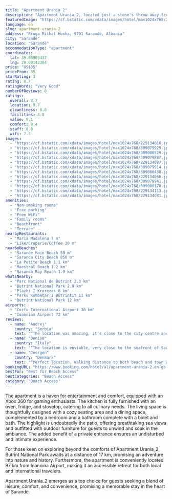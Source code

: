```yaml
---
title: "Apartment Urania_2"
description: "Apartment Urania_2, located just a stone's throw away from Sarande Main Beach at 90 meters and a leisurely stroll from Saranda City Beach at 1 km, presents an exceptional stay in Sarandë."
featuredImage: "https://cf.bstatic.com/xdata/images/hotel/max1024x768/229134018.jpg?k=bc85ce4b7b10a400019c6900d28a69efee9ccf2cc3ed08be70c56173298933f0&o=&hp=1"
language: en
slug: apartment-urania-2
address: "Rruga Mithat Hoxha, 9701 Sarandë, Albania"
city: "Sarandë"
location: "Sarandë"
accommodationType: "apartment"
coordinates:
  lat: 39.86909437
  lng: 20.00142304
price: "US$35"
priceFrom: 35
starRating: 3
rating: 8.7
ratingWords: "Very Good"
numberOfReviews: 8
ratings:
  overall: 8.7
  location: 9.7
  cleanliness: 8.8
  facilities: 8.8
  value: 9.1
  comfort: 8.4
  staff: 8.8
  wifi: 7.5
images:
  - "https://cf.bstatic.com/xdata/images/hotel/max1024x768/229134018.jpg?k=bc85ce4b7b10a400019c6900d28a69efee9ccf2cc3ed08be70c56173298933f0&o=&hp=1"
  - "https://cf.bstatic.com/xdata/images/hotel/max1024x768/309079929.jpg?k=88cee66d20adbaf325464117a861e422df908b1620113f00818d3b472f32bf37&o=&hp=1"
  - "https://cf.bstatic.com/xdata/images/hotel/max1024x768/309080529.jpg?k=8555c373d3eceea41ba8ba7d47e04a90e877936ae371f8f29b048ff939729b57&o=&hp=1"
  - "https://cf.bstatic.com/xdata/images/hotel/max1024x768/309079887.jpg?k=90ba0e8bcab6436ce8b7d9e327f5fc871a65fa3bd801c7812023fce239c617f4&o=&hp=1"
  - "https://cf.bstatic.com/xdata/images/hotel/max1024x768/229134087.jpg?k=996947dd83304693d7116420a4f9d304fa1a14dba53ec1e0a6e0c749ba7ff68b&o=&hp=1"
  - "https://cf.bstatic.com/xdata/images/hotel/max1024x768/309079914.jpg?k=5e4940d86c10889a5ac34260af70e872735f8c42c542ed0021792ff33c0bbc8b&o=&hp=1"
  - "https://cf.bstatic.com/xdata/images/hotel/max1024x768/309080438.jpg?k=cb0fe3d1b57eb1815042b134ad5f3baafdff4e7d9032821575b997dc670881fb&o=&hp=1"
  - "https://cf.bstatic.com/xdata/images/hotel/max1024x768/229134066.jpg?k=38c4c0a936e93bc3743dc147573cfd5e63bcc945eb23cff8ff43cee5c66d7bde&o=&hp=1"
  - "https://cf.bstatic.com/xdata/images/hotel/max1024x768/309079941.jpg?k=e050614fc64286d52466812f1649327bdc2d65ba76425c2026343f2659d15f07&o=&hp=1"
  - "https://cf.bstatic.com/xdata/images/hotel/max1024x768/309080170.jpg?k=4a10b66b941de573c6624b29f66503b8f4c98698d286f141449d0289ef1695ac&o=&hp=1"
  - "https://cf.bstatic.com/xdata/images/hotel/max1024x768/229134113.jpg?k=156a91fafb9bf0a183fd6cd906bfb659c54ba905f224b0ec106f41b94fb8ed64&o=&hp=1"
  - "https://cf.bstatic.com/xdata/images/hotel/max1024x768/229134081.jpg?k=8674d66740bf2e3c31254ffa438373437aae6f24cdea8faa75c41c727893aaf2&o=&hp=1"
amenities:
  - "Non-smoking rooms"
  - "Free parking"
  - "Free WiFi"
  - "Family rooms"
  - "Beachfront"
  - "Terrace"
nearbyRestaurants:
  - "Maria Madalena 7 m"
  - "Like/Creperie/Coffee 30 m"
nearbyBeaches:
  - "Sarande Main Beach 50 m"
  - "Saranda City Beach 850 m"
  - "La Petite Beach 1.1 km"
  - "Maestral Beach 1.2 km"
  - "Saranda Bay Beach 1.9 km"
whatsNearby:
  - "Parc National de Butrint 2.3 km"
  - "Butrint National Park 2.9 km"
  - "Plazhi I Krorezes 8 km"
  - "Parku Kombetar I Butrintit 11 km"
  - "Butrint National Park 12 km"
airports:
  - "Corfu International Airport 30 km"
  - "Ioannina Airport 72 km"
reviews:
  - name: "Andrej"
    country: "Serbia"
    text: "“The location was amazing, it’s close to the city centre and 2 min to the beach. Apartment was very clean and the property owner was very kind to us.”"
  - name: "Denise"
    country: "Italy"
    text: "“The location is enviable, very close to the seafront of Saranda but still far from the noisiest nightlife. Breathtaking view that is worth the'whole stay. Spacious and clean house, equipped with all comforts. Punctual and very kind host: they...”"
  - name: "Joergen"
    country: "Denmark"
    text: "“Perfect location. Walking distance to both beach and town with promenade with shops and restaurants. Well-maintained building with a nice, wide staircase all the way to the third floor. The apartment well maintained and host very welcoming,...”"
bookingURL: "https://www.booking.com/hotel/al/apartment-urania-2.en-gb.html?aid=8035640"
bestFor: "Best for Beach Access"
bestCategories: "Beach Access"
category: "Beach Access"
---
```


The apartment is a haven for entertainment and comfort, equipped with an Xbox 360 for gaming enthusiasts. The kitchen is fully furnished with an oven, fridge, and stovetop, catering to all culinary needs. The living space is thoughtfully designed with a cozy seating area and a dining space, complemented by a bedroom and a bathroom complete with a bidet and bath. The highlight is undoubtedly the patio, offering breathtaking sea views and outfitted with outdoor furniture for guests to unwind and soak in the ambiance. The added benefit of a private entrance ensures an undisturbed and intimate experience.

For those keen on exploring beyond the comforts of Apartment Urania_2, Butrint National Park awaits at a distance of 17 km, promising an adventure into nature and history. Furthermore, the apartment is conveniently located 97 km from Ioannina Airport, making it an accessible retreat for both local and international travelers.

Apartment Urania_2 emerges as a top choice for guests seeking a blend of leisure, comfort, and convenience, promising a memorable stay in the heart of Sarandë.